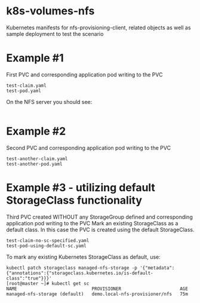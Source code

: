 # k8s-volumes-nfs
Kubernetes manifests for nfs-provisioning-client, related objects as well as sample deployment to test the scenario

# Example #1

First PVC and corresponding application pod writing to the PVC
```
test-claim.yaml
test-pod.yaml
```
On the NFS server you should see:
```

```
# Example #2

Second PVC and corresponding application pod writing to the PVC
```
test-another-claim.yaml
test-another-pod.yaml
```

# Example #3 - utilizing default StorageClass functionality 

Third PVC created WITHOUT any StorageGroup defined and corresponding application pod writing to the PVC
Mark an existing StorageClass as a default class. In this case the PVC is created using the default StorageClass.
```
test-claim-no-sc-specified.yaml
test-pod-using-default-sc.yaml
```
To mark any existing Kubernetes StorageClass as default, use:
```
kubectl patch storageclass managed-nfs-storage -p '{"metadata": {"annotations":{"storageclass.kubernetes.io/is-default-class":"true"}}}'
[root@master ~]# kubectl get sc
NAME                            PROVISIONER                      AGE
managed-nfs-storage (default)   demo.local-nfs-provisioner/nfs   75m
```







